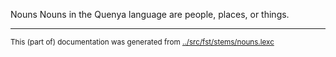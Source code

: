 Nouns
Nouns in the Quenya language are people, places, or things.




* * *
<small>This (part of) documentation was generated from [../src/fst/stems/nouns.lexc](http://github.com/giellalt/lang-qya/blob/main/../src/fst/stems/nouns.lexc)</small>